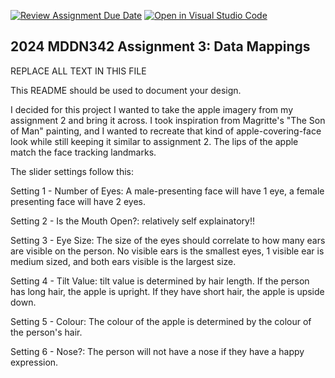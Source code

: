 [![Review Assignment Due Date](https://classroom.github.com/assets/deadline-readme-button-24ddc0f5d75046c5622901739e7c5dd533143b0c8e959d652212380cedb1ea36.svg)](https://classroom.github.com/a/HpplOQZx)
[![Open in Visual Studio Code](https://classroom.github.com/assets/open-in-vscode-718a45dd9cf7e7f842a935f5ebbe5719a5e09af4491e668f4dbf3b35d5cca122.svg)](https://classroom.github.com/online_ide?assignment_repo_id=15168973&assignment_repo_type=AssignmentRepo)
## 2024 MDDN342 Assignment 3: Data Mappings

REPLACE ALL TEXT IN THIS FILE

This README should be used to document your design.

I decided for this project I wanted to take the apple imagery from my assignment 2 and bring it across. I took inspiration from Magritte's "The Son of Man" painting, and I wanted to recreate that kind of apple-covering-face look while still keeping it similar to assignment 2. The lips of the apple match the face tracking landmarks. 

The slider settings follow this:

Setting 1 - Number of Eyes: A male-presenting face will have 1 eye, a female presenting face will have 2 eyes.

Setting 2 - Is the Mouth Open?: relatively self explainatory!!

Setting 3 - Eye Size: The size of the eyes should correlate to how many ears are visible on the person. No visible ears is the smallest eyes, 1 visible ear is medium sized, and both ears visible is the largest size.

Setting 4 - Tilt Value: tilt value is determined by hair length. If the person has long hair, the apple is upright. If they have short hair, the apple is upside down. 

Setting 5 - Colour: The colour of the apple is determined by the colour of the person's hair.

Setting 6 - Nose?: The person will not have a nose if they have a happy expression. 


